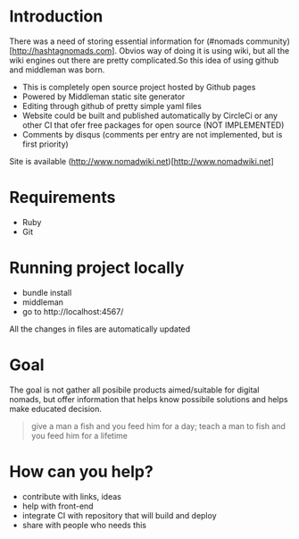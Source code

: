 # Introduction
There was a need of storing essential information for (#nomads community)[http://hashtagnomads.com]. Obvios way of doing it is using wiki, but all the wiki engines out there are pretty complicated.So this idea of using github and middleman was born.

- This is completely open source project hosted by Github pages
- Powered by Middleman static site generator
- Editing through github of pretty simple yaml files
- Website could be built and published automatically by CircleCi or any other CI that ofer free packages for open source (NOT IMPLEMENTED)
- Comments by disqus (comments per entry are not implemented, but is first priority)

Site is available (http://www.nomadwiki.net)[http://www.nomadwiki.net]

# Requirements
- Ruby
- Git

# Running project locally
- bundle install
- middleman 
- go to http://localhost:4567/

All the changes in files are automatically updated

# Goal
The goal is not gather all posibile products aimed/suitable for digital nomads, but offer information that helps know possibile solutions and helps make educated decision. 

> give a man a fish and you feed him for a day; teach a man to fish and you feed him for a lifetime

# How can you help?
- contribute with links, ideas
- help with front-end
- integrate CI with repository that will build and deploy
- share with people who needs this
